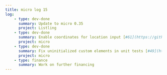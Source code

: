```yaml
---
title: micro log 15
log:
    - type: dev-done
      summary: Update to micro 0.35
      project: Listling
    - type: dev-done
      summary: Enable coordinates for location input [#61](https://github.com/noyainrain/micro/issues/61)
      project: micro
    - type: dev-done
      summary: Fix uninitialized custom elements in unit tests [#49](https://github.com/noyainrain/micro/issues/49)
      project: micro
    - type: finance
      summary: Work on further financing
---
```

